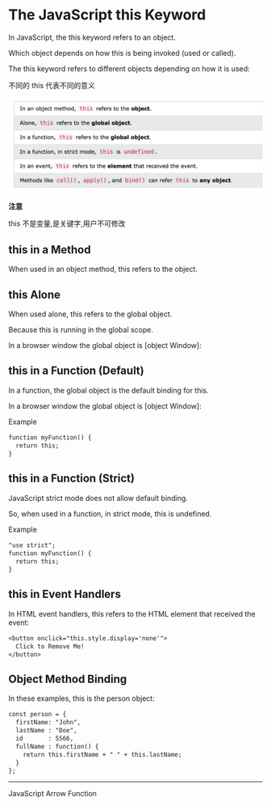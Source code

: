 # The JavaScript this Keyword

In JavaScript, the this keyword refers to an object.

Which object depends on how this is being invoked (used or called).

The this keyword refers to different objects depending on how it is used:

不同的 this 代表不同的意义

![this](img/this_ref.png)

**注意**

this 不是变量,是关键字,用户不可修改

## this in a Method

When used in an object method, this refers to the object.

## this Alone

When used alone, this refers to the global object.

Because this is running in the global scope.

In a browser window the global object is [object Window]:


## this in a Function (Default)

In a function, the global object is the default binding for this.

In a browser window the global object is [object Window]:

Example

```
function myFunction() {
  return this;
}
```

## this in a Function (Strict)

JavaScript strict mode does not allow default binding.

So, when used in a function, in strict mode, this is undefined.

Example

```
"use strict";
function myFunction() {
  return this;
}
```

## this in Event Handlers

In HTML event handlers, this refers to the HTML element that received the event:

```
<button onclick="this.style.display='none'">
  Click to Remove Me!
</button>
```

## Object Method Binding

In these examples, this is the person object:

```
const person = {
  firstName: "John",
  lastName : "Doe",
  id       : 5566,
  fullName : function() {
    return this.firstName + " " + this.lastName;
  }
};
```

---

JavaScript Arrow Function
